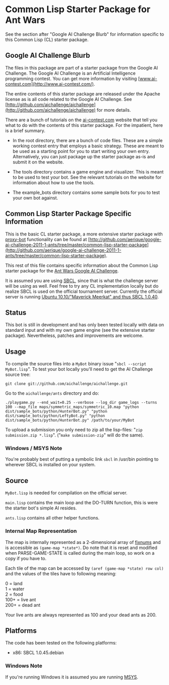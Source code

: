 # Common Lisp Starter Package for Ant Wars

See the section after "Google AI Challenge Blurb" for information
specific to this Common Lisp (CL) starter package.


## Google AI Challenge Blurb

The files in this package are part of a starter package from the
Google AI Challenge. The Google AI Challenge is an Artificial
Intelligence programming contest. You can get more information by
visiting [www.ai-contest.com](http://www.ai-contest.com/).

The entire contents of this starter package are released under the
Apache license as is all code related to the Google AI Challenge. See
[http://github.com/aichallenge/aichallenge](http://github.com/aichallenge/aichallenge) for more details.

There are a bunch of tutorials on the [ai-contest.com](http://ai-contest.com/)
website that tell you what to do with the contents of this starter
package. For the impatient, here is a brief summary.

* In the root directory, there are a bunch of code files. These are a
  simple working contest entry that employs a basic strategy. These
  are meant to be used as a starting point for you to start writing
  your own entry.  Alternatively, you can just package up the starter
  package as-is and submit it on the website.

* The tools directory contains a game engine and visualizer. This is
  meant to be used to test your bot. See the relevant tutorials on the
  website for information about how to use the tools.

* The example_bots directory contains some sample bots for you to test
  your own bot against.


## Common Lisp Starter Package Specific Information

This is the basic CL starter package, a more extensive starter package
with [proxy-bot](http://ai-contest.com/forum/viewtopic.php?f=19&t=468)
functionality can be found at [http://github.com/aerique/google-ai-challenge-2011-1-ants/tree/master/common-lisp-starter-package](http://github.com/aerique/google-ai-challenge-2011-1-ants/tree/master/common-lisp-starter-package).

This rest of this file contains specific information about the Common
Lisp starter package for the [Ant Wars Google AI Challenge](http://ai-contest.com/).

It is assumed you are using [SBCL](http://www.sbcl.org/), since that
is what the challenge server will be using as well.  Feel free to try
any CL implementation locally but do realize SBCL is used on the
official tournament server.  Currently the official server is running
[Ubuntu 10.10/"Maverick Meerkat" and thus SBCL 1.0.40](http://packages.ubuntu.com/maverick/devel/sbcl).


## Status

This bot is still in development and has only been tested locally with
data on standard input and with my own game engine (see the extensive
starter package).  Nevertheless, patches and improvements are welcome.


## Usage

To compile the source files into a `MyBot` binary issue "`sbcl --script
MyBot.lisp`".  To test your bot locally you'll need to get the AI
Challenge source tree:

    git clone git://github.com/aichallenge/aichallenge.git

Go to the `aichallenge/ants` directory and do:

    ./playgame.py --end_wait=0.25 --verbose --log_dir game_logs --turns 100 --map_file maps/symmetric_maps/symmetric_10.map "python dist/sample_bots/python/HunterBot.py" "python dist/sample_bots/python/LeftyBot.py" "python dist/sample_bots/python/HunterBot.py" /path/to/your/MyBot

To upload a submission you only need to zip all the lisp-files: "`zip
submission.zip *.lisp`".  ("`make submission-zip`" will do the same).

### Windows / MSYS Note

You're probably best of putting a symbolic link `sbcl` in /usr/bin
pointing to wherever SBCL is installed on your system.


## Source

`MyBot.lisp` is needed for compilation on the official server.

`main.lisp` contains the main loop and the DO-TURN function, this is
were the starter bot's simple AI resides.

`ants.lisp` contains all other helper functions.

### Internal Map Representation

The map is internally represented as a 2-dimensional array of [fixnums](file:///export/home/ekwis/emacs/HyperSpec/Body/t_fixnum.htm#fixnum)
and is accessible as `(game-map *state*)`.  Do note that it is reset and
modified when PARSE-GAME-STATE is called during the main loop, so work
on a copy if you have to.

Each tile of the map can be accessed by `(aref (game-map *state) row col)`
and the values of the tiles have to following meaning:

0 = land  
1 = water  
2 = food  
100+ = live ant  
200+ = dead ant  

Your live ants are always represented as 100 and your dead ants as
200.


## Platforms

The code has been tested on the following platforms:

* x86: SBCL 1.0.45.debian

### Windows Note

If you're running Windows it is assumed you are running [MSYS](http://www.mingw.org/node/18).

